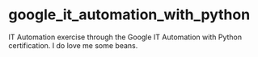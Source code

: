 # google_it_automation_with_python
IT Automation exercise through the Google IT Automation with Python certification.
I do love me some beans.
